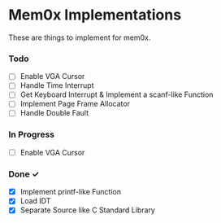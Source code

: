 # Mem0x Implementations

These are things to implement for mem0x.

### Todo

- [ ] Enable VGA Cursor
- [ ] Handle Time Interrupt
- [ ] Get Keyboard Interrupt & Implement a scanf-like Function
- [ ] Implement Page Frame Allocator
- [ ] Handle Double Fault

### In Progress

- [ ] Enable VGA Cursor

### Done ✓

- [x] Implement printf-like Function
- [x] Load IDT
- [x] Separate Source like C Standard Library
